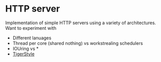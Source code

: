 # HTTP server

Implementation of simple HTTP servers using a variety of architectures. Want to experiment with

* Different lanuages
* Thread per core (shared nothing) vs workstrealing schedulers
* IOUring vs *
* [TigerStyle](https://github.com/tigerbeetle/tigerbeetle/blob/787485820188fb74ac08e07a63c87be41344ea8b/docs/TIGER_STYLE.md)
